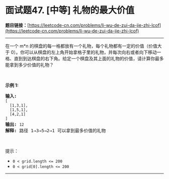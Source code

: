 # 面试题47. [中等] 礼物的最大价值

**题目链接：**[https://leetcode-cn.com/problems/li-wu-de-zui-da-jie-zhi-lcof](https://leetcode-cn.com/problems/li-wu-de-zui-da-jie-zhi-lcof)

---

<div class="content__1Y2H">
 <div class="notranslate">
  <p>在一个 m*n 的棋盘的每一格都放有一个礼物，每个礼物都有一定的价值（价值大于 0）。你可以从棋盘的左上角开始拿格子里的礼物，并每次向右或者向下移动一格、直到到达棋盘的右下角。给定一个棋盘及其上面的礼物的价值，请计算你最多能拿到多少价值的礼物？</p> 
  <p>&nbsp;</p> 
  <p><strong>示例 1:</strong></p> 
  <pre class="language-text"><strong>输入:</strong> 
<code>[
&nbsp; [1,3,1],
&nbsp; [1,5,1],
&nbsp; [4,2,1]
]</code>
<strong>输出:</strong> <code>12
</code><strong>解释:</strong> 路径 1→3→5→2→1 可以拿到最多价值的礼物</pre> 
  <p>&nbsp;</p> 
  <p>提示：</p> 
  <ul> 
   <li><code>0 &lt; grid.length &lt;= 200</code></li> 
   <li><code>0 &lt; grid[0].length &lt;= 200</code></li> 
  </ul> 
 </div>
</div>

---

```

```